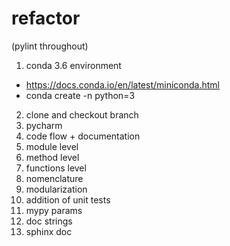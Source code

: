 # refactor
(pylint throughout)
1. conda 3.6 environment
  * https://docs.conda.io/en/latest/miniconda.html
  * conda create -n <env name> python=3
2. clone and checkout branch
3. pycharm
4. code flow + documentation
5. module level
6. method level
7. functions level
8. nomenclature
9. modularization
10. addition of unit tests
11. mypy params
12. doc strings
13. sphinx doc
